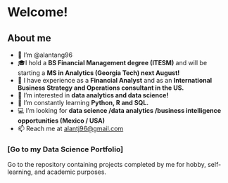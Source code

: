 # Welcome!

## About me

- 👋 I’m @alantang96
- :mortar_board:I hold a **BS Financial Management degree (ITESM)** and will be starting a **MS in Analytics (Georgia Tech) next August!**
- :star2: I have experience as a **Financial Analyst** and as an **International Business Strategy and Operations consultant in the US.**
- 👀 I’m interested in **data analytics and data science!**
- 🌱 I’m constantly learning **Python, R and SQL.**
- :computer: I’m looking for **data science /data analytics /business intelligence opportunities (Mexico / USA)**
- 📫 Reach me at alantj96@gmail.com

### [Go to my Data Science Portfolio]

Go to the repository containing projects completed by me for hobby, self-learning, and academic purposes.

